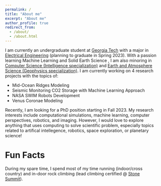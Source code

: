 ```yaml
---
permalink: /
title: "About me"
excerpt: "About me"
author_profile: true
redirect_from: 
  - /about/
  - /about.html
---
```


I am currently an undergraduate student at [Georgia Tech](https://www.gatech.edu/) with a major in [Electrical Engineering](https://www.ece.gatech.edu/) (planning to graduate in Spring 2023). With a passion learning Machine Learning and Solid Earth Science , I am also minoring in [Computer Science (Intelligence specialization)](https://www.cc.gatech.edu/degree-programs/minor-computing-intelligence) and [Earth and Atmosphere Science (Geophysics specialization)](https://eas.gatech.edu/undergrad/geophysics-minor). I am currently working on 4 research projects with the topics of: 
* Mid-Ocean Ridges Modeling
* Seismic Monitoring CO2 Storage with Machine Learning Approach
* NASA SWIM Robots Development
* Venus Coronae Modeling

Recently, I am looking for a PhD position starting in Fall 2023. My research interests include computational simulations, machine learning, computer perspectives, robotics, and imaging. However, I would love to explore anything that uses computing to solve scientific problem, especially topics related to artifical intellegence, robotics, space exploration, or planetary science!

Fun Facts
========
During my spare time, I spend most of my time running (indoor/cross country) and in-door rock climbing (lead climbing certified @ [Stone Summit](https://www.ssclimbing.com/)). 

